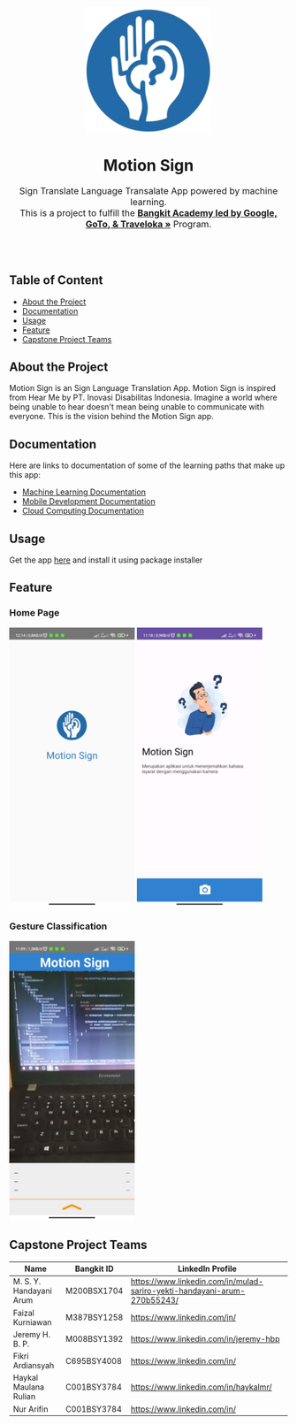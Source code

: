 <div align="center">
    <img src="./img/MotionSign-LOGO-new.png" alt="MotionSign" width="45%">
    <h1><strong>Motion Sign</strong></h1>
    <p style="font-size:16px">
    Sign Translate Language Transalate App powered by machine learning.</br>
    This is a project to fulfill the  <a href="https://grow.google/intl/id_id/bangkit/"><strong>Bangkit Academy led by Google, GoTo, & Traveloka »</strong></a> Program.
    </p>
</div>

</br>
</br>

## Table of Content
* [About the Project](#about-the-project)
* [Documentation](#documentation)
* [Usage](#usage)
* [Feature](#feature)
* [Capstone Project Teams](#capstone-project-teams)

## About the Project
Motion Sign is an Sign Language Translation App. Motion Sign is inspired from Hear Me by PT. Inovasi Disabilitas Indonesia. Imagine a world where being unable to hear doesn't mean being unable to communicate with everyone. This is the vision behind the Motion Sign app.

## Documentation
Here are links to documentation of some of the learning paths that make up this app:
* [Machine Learning Documentation](https://github.com/handayaniarum/motionsign-ml)
* [Mobile Development Documentation](https://github.com/nurarifin12/MotionSign)
* [Cloud Computing Documentation](https://github.com/)

## Usage
Get the app [here](#) and install it using package installer

## Feature
### Home Page
<div float="left">
    <img src="./img/Opening.jpeg" alt="Opening" width=45%>
    <img src="./img/Homepage.jpeg" alt="Home Page" width=45%>
</div>

### Gesture Classification
<img src="./img/Gesture-Classification.jpeg" alt="Gesture Classification" width=45%>

</br>

## Capstone Project Teams
| Name                           | Bangkit ID  | LinkedIn Profile                                |
|--------------------------------|-------------|-------------------------------------------------|
| M. S. Y. Handayani Arum        | M200BSX1704 | https://www.linkedin.com/in/mulad-sariro-yekti-handayani-arum-270b55243/  |
| Faizal Kurniawan               | M387BSY1258 | https://www.linkedin.com/in/                    |
| Jeremy H. B. P.                | M008BSY1392 | https://www.linkedin.com/in/jeremy-hbp          |
| Fikri Ardiansyah               | C695BSY4008 | https://www.linkedin.com/in/                    |
| Haykal Maulana Rulian          | C001BSY3784 | https://www.linkedin.com/in/haykalmr/           |
| Nur Arifin                     | C001BSY3784 | https://www.linkedin.com/in/                    |